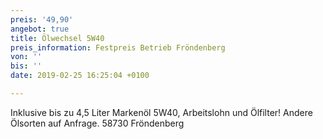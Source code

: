 ```yaml
---
preis: '49,90'
angebot: true
title: Ölwechsel 5W40
preis_information: Festpreis Betrieb Fröndenberg
von: ''
bis: ''
date: 2019-02-25 16:25:04 +0100

---
```

Inklusive bis zu 4,5 Liter Markenöl 5W40, Arbeitslohn und Ölfilter! Andere Ölsorten auf Anfrage. 58730 Fröndenberg